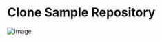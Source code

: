 # Clone Sample Repository
![image](https://github.com/user-attachments/assets/02529189-c41b-4973-995a-f8f684936b94)
